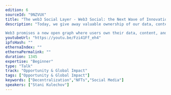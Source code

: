 ```yaml
---
edition: 6
sourceId: "9NZVUX"
title: "The web3 Social Layer - Web3 Social: the Next Wave of Innovation"
description: "Today, we give away valuable ownership of our data, content, and audience to big social network platforms, whose business models thrive on our acquiescence and their dominance. 

Web3 promises a new open graph where users own their data, content, and social networks and can move their digital footprint freely between platforms."
youtubeUrl: "https://youtu.be/Fzi41Ff_eh4"
ipfsHash: ""
ethernaIndex: ""
ethernaPermalink: ""
duration: 1345
expertise: "Beginner"
type: "Talk"
track: "Opportunity & Global Impact"
tags: ["Opportunity & Global Impact"]
keywords: ["Decentralization","NFTs","Social Media"]
speakers: ["Stani Kulechov"]
---
```

